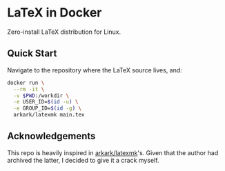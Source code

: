 # LaTeX in Docker

Zero-install LaTeX distribution for Linux.

## Quick Start

Navigate to the repository where the LaTeX source lives, and:

```bash
docker run \
  --rm -it \
  -v $PWD:/workdir \
  -e USER_ID=$(id -u) \
  -e GROUP_ID=$(id -g) \
  arkark/latexmk main.tex
```

## Acknowledgements

This repo is heavily inspired in [arkark/latexmk](https://github.com/arkar/latexmk)'s.
Given that the author had archived the latter, I decided to give it a crack
myself.
